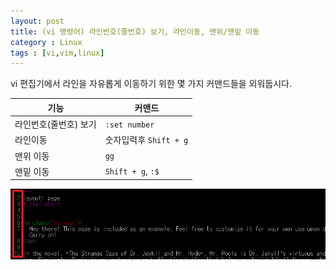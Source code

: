 ```yaml
---
layout: post
title: (vi 명령어) 라인번호(줄번호) 보기, 라인이동, 맨위/맨밑 이동
category : Linux
tags : [vi,vim,linux]
---
```


vi 편집기에서 라인을 자유롭게 이동하기 위한 몇 가지 커맨드들을 외워둡시다.

|기능|커맨드|
|----|----|
|라인번호(줄번호) 보기|`:set number`|
|라인이동|숫자입력후 `Shift + g`|
|맨위 이동|`gg`|
|맨밑 이동|`Shift + g`, `:$`|

![라인보기](/assets/img/vim/vim-cmd-line-move/1.png)
